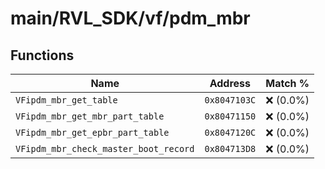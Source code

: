 # main/RVL_SDK/vf/pdm_mbr

## Functions

| Name | Address | Match % |
|------|---------|---------|
| `VFipdm_mbr_get_table` | `0x8047103C` | :x: (0.0%) |
| `VFipdm_mbr_get_mbr_part_table` | `0x80471150` | :x: (0.0%) |
| `VFipdm_mbr_get_epbr_part_table` | `0x8047120C` | :x: (0.0%) |
| `VFipdm_mbr_check_master_boot_record` | `0x804713D8` | :x: (0.0%) |